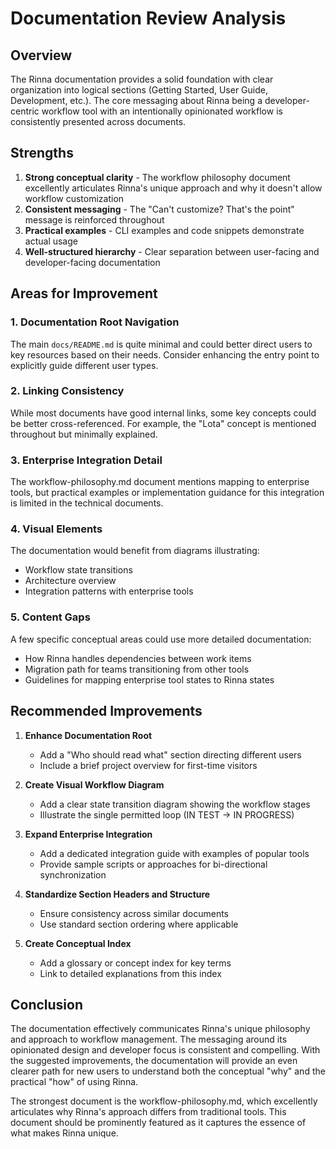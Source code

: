 # Documentation Review Analysis

## Overview

The Rinna documentation provides a solid foundation with clear organization into logical sections (Getting Started, User Guide, Development, etc.). The core messaging about Rinna being a developer-centric workflow tool with an intentionally opinionated workflow is consistently presented across documents.

## Strengths

1. **Strong conceptual clarity** - The workflow philosophy document excellently articulates Rinna's unique approach and why it doesn't allow workflow customization
2. **Consistent messaging** - The "Can't customize? That's the point" message is reinforced throughout
3. **Practical examples** - CLI examples and code snippets demonstrate actual usage
4. **Well-structured hierarchy** - Clear separation between user-facing and developer-facing documentation

## Areas for Improvement

### 1. Documentation Root Navigation

The main `docs/README.md` is quite minimal and could better direct users to key resources based on their needs. Consider enhancing the entry point to explicitly guide different user types.

### 2. Linking Consistency

While most documents have good internal links, some key concepts could be better cross-referenced. For example, the "Lota" concept is mentioned throughout but minimally explained.

### 3. Enterprise Integration Detail

The workflow-philosophy.md document mentions mapping to enterprise tools, but practical examples or implementation guidance for this integration is limited in the technical documents.

### 4. Visual Elements

The documentation would benefit from diagrams illustrating:
- Workflow state transitions
- Architecture overview 
- Integration patterns with enterprise tools

### 5. Content Gaps

A few specific conceptual areas could use more detailed documentation:
- How Rinna handles dependencies between work items
- Migration path for teams transitioning from other tools
- Guidelines for mapping enterprise tool states to Rinna states

## Recommended Improvements

1. **Enhance Documentation Root**
   - Add a "Who should read what" section directing different users
   - Include a brief project overview for first-time visitors

2. **Create Visual Workflow Diagram**
   - Add a clear state transition diagram showing the workflow stages
   - Illustrate the single permitted loop (IN TEST → IN PROGRESS)

3. **Expand Enterprise Integration**
   - Add a dedicated integration guide with examples of popular tools
   - Provide sample scripts or approaches for bi-directional synchronization

4. **Standardize Section Headers and Structure**
   - Ensure consistency across similar documents
   - Use standard section ordering where applicable

5. **Create Conceptual Index**
   - Add a glossary or concept index for key terms
   - Link to detailed explanations from this index

## Conclusion

The documentation effectively communicates Rinna's unique philosophy and approach to workflow management. The messaging around its opinionated design and developer focus is consistent and compelling. With the suggested improvements, the documentation will provide an even clearer path for new users to understand both the conceptual "why" and the practical "how" of using Rinna.

The strongest document is the workflow-philosophy.md, which excellently articulates why Rinna's approach differs from traditional tools. This document should be prominently featured as it captures the essence of what makes Rinna unique.